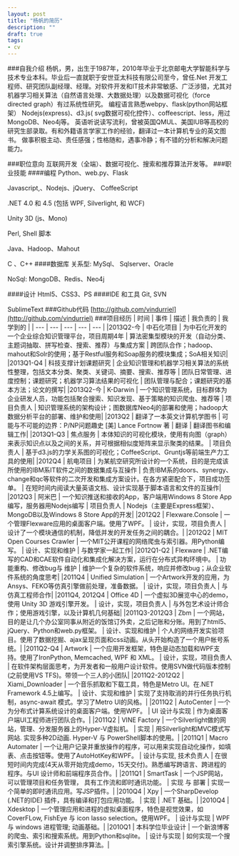 ```yaml
---
layout: post
title: "杨帆的简历"
description: ""
draft: true
tags: 
- cv
---
```

###自我介绍
杨帆，男，出生于1987年，2010年毕业于北京邮电大学智能科学与技术专业本科。毕业后一直就职于安世亚太科技有限公司至今，曾任.Net 开发工程师、研究团队副经理、经理。对软件开发和IT技术非常敏感、广泛涉猎，尤其对机器学习相关算法（自然语言处理、大数据处理）以及数据可视化（force directed graph）有过系统性研究。
编程语言熟悉webpy、flask(python网站框架） Nodejs(express)、d3.js( svg数据可视化控件）、coffeescript、less，用过MongoDB、Neo4j等。
英语听说读写流利，曾被英国QMUL、美国IUB等高校的研究生部录取。有和外籍语言学家工作的经验，翻译过一本计算机专业的英文图书。
做事积极主动、责任感强；性格随和，遇事冷静；有不错的分析和解决问题能力。

###职位意向
互联网开发（全端）、数据可视化、搜索和推荐算法开发等。
###职业技能
####编程
Python、web.py、Flask

Javascript,、Nodejs、jQuery、 CoffeeScript

.NET 4.0 和 4.5  (包括 WPF, Silverlight, 和 WCF) 

Unity 3D (js、Mono)

Perl, Shell 脚本

Java、Hadoop、Mahout

C 、C++
####数据库
关系型: MySql、 Sqlserver、Oracle

NoSql: MongoDB、Redis、Neo4j

####设计
Html5、CSS3、PS
####IDE 和工具
Git, SVN

SublimeText
###Github代码
[http://github.com/vindurriel](http://github.com/vindurriel)
###项目经历
| 时间 | 事件 | 描述 | 我负责的 | 我学到的 |
| --- | --- | --- | --- | --- |
|﻿2013Q2-今 | 中石化项目 | 为中石化开发的一个企业综合知识管理平台，项目周期4年 | 算法密集型模块的开发（自动分类、主题词抽取、拼写检查、搜索、推荐）与集成方案 | 跨团队合作；hadoop、mahout和Solr的使用；基于Restful服务和Soap服务的模块集成；SoA相关知识|
|2013Q1-Q4 | 科技支撑计划课题研究 | 企业知识管理和机器学习相关算法的系统性整理，包括文本分类、聚类、关键词、摘要、搜索、推荐等 | 团队日常管理、进度控制；课题研究；机器学习算法结果的可视化 | 团队管理与配合；课题研究的基本方法；论文的撰写|
|2013Q2-今 | K-Darwin | 一个知识管理系统，目标群体为企业研发人员，功能包括聚合搜索、知识发现、基于策略的知识爬虫、推荐等 | 项目负责人 | 知识管理系统的架构设计；图数据库Neo4j的部署和使用；hadoop大数据分析平台的部署、维护和使用|
|2013Q2 | 翻译了一本英文计算机学图书 | 可能与不可能的边界：P/NP问题趣史 [美] Lance Fortnow 著 | 翻译 | 翻译图书和编辑工作|
|2013Q1-Q3 | 焦点服务 | 本体知识的可视化模块，使用有向图（graph）来表示知识点以及之间的关系，并可根据相似度矩阵来显示聚类的结果。 | 项目负责人 | 基于d3.js的力学关系图的可视化；CoffeeScript、Gruntjs等前端生产力工具的使用|
|2012Q4 | 航电项目 | 为某航空研究所设计的一个系统，目的是完成该所使用的IBM系IT软件之间的数据集成与互操作 | 负责IBM系的doors、synergy、change和qc等软件的二次开发和集成方案设计。在各方紧密配合下，项目成功签单。 | 在短时间内阅读大量英语文档、设计实现基于脚本语言和文件的互操作|
|2012Q3 | 阿米巴 | 一个知识推送和接收的App，客户端用Windows 8 Store App编写，服务器用Nodejs编写 | 项目负责人 | Nodejs（主要是Express框架）、MongoDB以及Windows 8 Store App的开发|
|2012Q2 | Flexware.Console | 一个管理Flexware应用的桌面客户端。使用了WPF。 | 设计，实现，项目负责人 | 设计了一个模块通信的机制，降低并发的开发任务之间的耦合。|
|2012Q2 | MIT Open Courses Crawler | 一个MIT公开课程的网络爬虫与索引器。用Python编写。 | 设计、实现和维护 | 与数学家一起工作|
|2012Q1-Q2 | Flexware | .NET编写的CAD和CAE软件自动化和集成化解决方案，运行在分布式异构环境中。 | 功能重构、修改bug与 维护 | 维护一个复杂的软件系统，响应并修改bug；从企业软件系统的角度思考|
|2011Q4 | Unified Simulation | 一个Artwork开发的应用，为Ansys、FEKO等仿真引擎做前处理，准备数据。 | 设计，实现，项目负责人 | 与仿真工程师合作|
|2011Q4, 2012Q4 | Office 4D | 一个虚拟3D展览中心的demo，使用 Unity 3D 游戏引擎开发。 | 设计，实现，项目负责人 | 与外包艺术设计师合作；使用游戏引擎，以及计算机几何基础|
|2011Q3-2012Q3 | Zbm | 一个网站，目的是让几个办公室同事从附近的饭馆订外卖，之后记账和分账。用到了html5、jQuery、Python和web.py框架。 | 设计、实现和维护 | 个人的网络开发实验项目。使用了数据挖掘、ajax呈现页面和css动画。从头开始构造了一个用户帐号系统。|
|2011Q2-Q4 | Artwork | 一个应用开发框架，特色是动态加载和WPF支持。使用了IronPython, Memcached, WPF 和 XML。 | 设计，实现，项目负责人 | 在软件架构层面思考，为开发者和一般用户设计软件。使用SVN做代码版本控制(之前使用VS TFS)。带领一个三人的小团队|
|2011Q2-2012Q2 | Xiami_Downloader | 一个音乐抓取和下载工具，特色是Metro UI。在.NET Framework 4.5上编写。 | 设计、实现和维护 | 实现了支持取消的并行任务执行机制，async-await 模式。学习了Metro UI的风格。|
|2011Q2 | AutoCenter | 一个为分布式计算系统设计的桌面客户端。使用WPF。 | UI 设计与实现 | 作为桌面客户端UI工程师进行团队合作。|
|2011Q2 | VINE Factory | 一个Silverlight做的网站，管理、分发服务器上的Hyper-V虚拟机。 | 实现  | 用Silverlight和MVC模式写网站. 实现多种2D动画. Hyper-V 与 PowerShell脚本的使用。|
|2011Q1 | Macro Automater | 一个让用户记录并重放操作的程序，可以用来实现自动化操作，如填表、点击按钮等。使用了AutoHotKey和WPF。 | 设计与实现, 技术负责人 | 在很短时间内完成(4天从零开始完成demo，15天交付)。熟悉编写跨语言、跨进程的程序。与UI 设计师和前端程序员合作。|
|2011Q1 | SmartTask | 一个JSP网站，可以管理项目和任务管理， 具有工作流和即时通讯功能。 | 实现 与 部署 | 实现一个简单的即时通讯应用。写JSP插件。|
|2010Q4 | Xpy | 一个SharpDevelop (.NET的IDE) 插件，具有编译和打包应用功能。 | 实现 | .NET 基础。|
|2010Q4 | Xdesktop | 一个管理应用和进程的虚拟桌面程序，特色是视觉效果，如CoverFLow, FishEye 与 icon lasso selection。使用WPF。 | 设计与实现 | WPF 与 windows 进程管理; 动画基础。|
|2010Q1 | 本科学位毕业设计 | 一个新浪博客的爬虫、索引和搜索系统。用到Python和sqlite。 | 设计与实现 | 如何实现一个搜索引擎系统。设计并调整排序算法。|